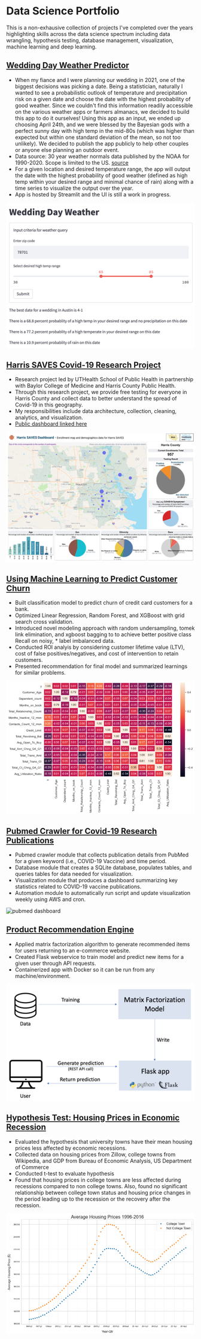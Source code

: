 # Data Science Portfolio
This is a non-exhausive collection of projects I've completed over the years highlighting skills across the data science spectrum including data wrangling, hypothesis testing, database management, visualization, machine learning and deep learning. 

## [Wedding Day Weather Predictor](https://share.streamlit.io/bdbacik/streamlit-weather/main)
* When my fiance and I were planning our wedding in 2021, one of the biggest decisions was picking a date.  Being a statistician, naturally I wanted to see a probabilistic outlook of temperature and precipitation risk on a given date and choose the date with the highest probability of good weather.  Since we couldn't find this information readily accessible on the various weather apps or farmers almanacs, we decided to build this app to do it ourselves!  Using this app as an input, we ended up choosing April 24th, and we were blessed by the Bayesian gods with a perfect sunny day with high temp in the mid-80s (which was higher than expected but within one standard deviation of the mean, so not too unlikely).  We decided to publish the app publicly to help other couples or anyone else planning an outdoor event.
* Data source: 30 year weather normals data published by the NOAA for 1990-2020.  Scope is limited to the US. [source](https://www.ncei.noaa.gov/products/land-based-station/us-climate-normals#:~:text=The%2030%2Dyear%20normal%20is,complete%20or%20high%2Dresolution%20climatologies.)
* For a given location and desired temperature range, the app will output the date with the highest probability of good weather (defined as high temp within your desired range and minimal chance of rain) along with a time series to visualize the output over the year.  
* App is hosted by Streamlit and the UI is still a work in progress.

![weather app](/images/weather-app.png)

## [Harris SAVES Covid-19 Research Project](https://harrissaves.org/)
* Research project led by UTHealth School of Public Health in partnership with Baylor College of Medicine and Harris County Public Health.
* Through this research project, we provide free testing for everyone in Harris County and collect data to better understand the spread of Covid-19 in this geography.
* My responsibilities include data architecture, collection, cleaning, analytics, and visualization.
* [Public dashboard linked here](https://sph.uth.edu/dept/bads/covid19-dashboard)

![harris dashboard](/images/Dashboard-main.png)

## [Using Machine Learning to Predict Customer Churn](https://github.com/bdbacik/Predicting-Customer-Churn)
* Built classification model to predict churn of credit card customers for a bank.
* Optimized Linear Regression, Random Forest, and XGBoost with grid search cross validation.
* Introduced novel modeling approach with random undersampling, tomek link elimination, and xgboost bagging to to achieve better positive class Recall on noisy, * label imbalanced data.
* Conducted ROI analyis by considering customer lifetime value (LTV), cost of false positives/negatives, and cost of intervention to retain customers.
* Presented recommendation for final model and summarized learnings for similar problems.

![correlation heatmap](/images/corr_heatmap.png)

## [Pubmed Crawler for Covid-19 Research Publications](https://github.com/bdbacik/Pubmed-Crawler)
* Pubmed crawler module that collects publication details from PubMed for a given keyword (i.e., COVID-19 Vaccine) and time period.
* Database module that creates a SQLite database, populates tables, and queries tables for data needed for visualization.
* Visualization module that produces a dashboard summarizing key statistics related to COVID-19 vaccine publications.
* Automation module to automatically run script and update visualization weekly using AWS and cron.

![pubmed dashboard](https://pubmedcrawler.s3.us-east-2.amazonaws.com/pubmed_dashboard2.png)

## [Product Recommendation Engine](https://github.com/bdbacik/product_recommender)
* Applied matrix factorization algorithm to generate recommended items for users returning to an e-commerce website.
* Created Flask webservice to train model and predict new items for a given user through API requests.
* Containerized app with Docker so it can be run from any machine/environment.

![data_architecture](/images/app_architecture.png)

## [Hypothesis Test: Housing Prices in Economic Recession](https://github.com/bdbacik/Housing_Price_Analysis)
* Evaluated the hypothesis that university towns have their mean housing prices less affected by economic recessions.
* Collected data on housing prices from Zillow, college towns from Wikipedia, and GDP from Bureau of Economic Analysis, US Department of Commerce
* Conducted t-test to evaluate hypothesis
* Found that housing prices in college towns are less affected during recessions compared to non college towns. Also, found no significant relationship between college town status and housing price changes in the period leading up to the recession or the recovery after the recession.

![housing prices](/images/home_prices_scatterplot.png)
